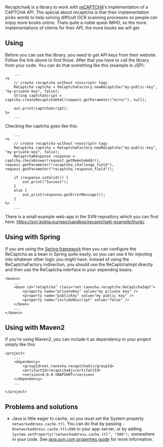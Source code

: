 Recaptcha4j is a library to work with [reCAPTCHA](http://recaptcha.net/)'s implementation of a CAPTCHA API. The special about recaptcha is that their implementation picks words to help solving difficult OCR scanning processes so people can enjoy more books online. Thats quite a noble quest IMHO, so the more implementations of clients for their API, the more books we will get.

## Using ##

Before you can use the library, you need to get API keys from their website. Follow the link above to find those. After that you have to call the library from your code. You can do that something like this (example in JSP):

```
	...
<%
	// create recaptcha without <noscript> tags
	ReCaptcha captcha = ReCaptchaFactory.newReCaptcha("my-public-key", "my-private-key", false);
	String captchaScript = captcha.createRecaptchaHtml(request.getParameter("error"), null);
	
	out.print(captchaScript);
%>
	...
```

Checking the captcha goes like this:

```
	...
<%
	// create recaptcha without <noscript> tags
	ReCaptcha captcha = ReCaptchaFactory.newReCaptcha("my-public-key", "my-private-key", false);
	ReCaptchaResponse response = captcha.checkAnswer(request.getRemoteAddr(), request.getParameter("recaptcha_challenge_field"), request.getParameter("recaptcha_response_field"));

	if (response.isValid()) {
		out.print("Success");
	}
	else {
		out.print(response.getErrorMessage());
	}
%>
	...
```

There is a small example web-app in the SVN-repository which you can find here: https://svn.kokila.eu/repo/sandbox/recaptcha4j-example/trunk/.

## Using with Spring ##

If you are using the [Spring framework](http://www.springframework.org/) then you can configure the ReCaptcha as a bean in Spring quite easily, so you can use it for injecting into whatever other logic you might have. Instead of using the ReCaptchaFactory indirection, you should use the ReCaptchaImpl directly and then use the ReCaptcha interface in your sepending beans.

```
<beans>
	...
	<bean id="reCaptcha" class="net.tanesha.recaptcha.ReCaptchaImpl">
		<property name="privateKey" value="my private key" />
		<property name="publicKey" value="my public key" />
		<property name="includeNoscript" value="false" />
	</bean>
	...
</beans>
```

## Using with Maven2 ##

If you're using Maven2, you can include it as dependency in your project simply like this:

```
<project>
    ...
	<dependency>
		<groupId>net.tanesha.recaptcha4j</groupId>
		<artifactId>recaptcha4j</artifactId>
		<version>0.0.8-SNAPSHOT</version>
	</dependency>
    ...
    
</project>
```


## Problems and solutions ##

  * Java is little eager to cache, so you must set the System property `networkaddress.cache.ttl`. You can do that by passing `-Dnetworkaddress.cache.ttl=500` to your app-server, or by adding `System.setProperty("networkaddress.cache.ttl", "500");` somewhere in your code. See [java.sun.com properties guide](http://java.sun.com/j2se/1.5.0/docs/guide/net/properties.html) for more information.